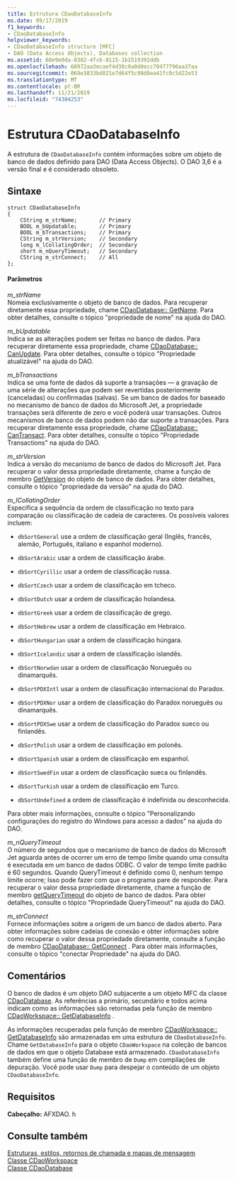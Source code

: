 ```yaml
---
title: Estrutura CDaoDatabaseInfo
ms.date: 09/17/2019
f1_keywords:
- CDaoDatabaseInfo
helpviewer_keywords:
- CDaoDatabaseInfo structure [MFC]
- DAO (Data Access Objects), Databases collection
ms.assetid: 68e9e0da-8382-4fc6-8115-1b1519392ddb
ms.openlocfilehash: 60972aa3ecaef4d38c9a0d0ecc70477796aa37aa
ms.sourcegitcommit: 069e3833bd821e7d64f5c98d0ea41fc0c5d22e53
ms.translationtype: MT
ms.contentlocale: pt-BR
ms.lasthandoff: 11/21/2019
ms.locfileid: "74304253"
---
```

# <a name="cdaodatabaseinfo-structure"></a>Estrutura CDaoDatabaseInfo

A estrutura de `CDaoDatabaseInfo` contém informações sobre um objeto de banco de dados definido para DAO (Data Access Objects). O DAO 3,6 é a versão final e é considerado obsoleto.

## <a name="syntax"></a>Sintaxe

```
struct CDaoDatabaseInfo
{
    CString m_strName;       // Primary
    BOOL m_bUpdatable;       // Primary
    BOOL m_bTransactions;    // Primary
    CString m_strVersion;    // Secondary
    long m_lCollatingOrder;  // Secondary
    short m_nQueryTimeout;   // Secondary
    CString m_strConnect;    // All
};
```

#### <a name="parameters"></a>Parâmetros

*m_strName*<br/>
Nomeia exclusivamente o objeto de banco de dados. Para recuperar diretamente essa propriedade, chame [CDaoDatabase:: GetName](../../mfc/reference/cdaodatabase-class.md#getname). Para obter detalhes, consulte o tópico "propriedade de nome" na ajuda do DAO.

*m_bUpdatable*<br/>
Indica se as alterações podem ser feitas no banco de dados. Para recuperar diretamente essa propriedade, chame [CDaoDatabase:: CanUpdate](../../mfc/reference/cdaodatabase-class.md#canupdate). Para obter detalhes, consulte o tópico "Propriedade atualizável" na ajuda do DAO.

*m_bTransactions*<br/>
Indica se uma fonte de dados dá suporte a transações — a gravação de uma série de alterações que podem ser revertidas posteriormente (canceladas) ou confirmadas (salvas). Se um banco de dados for baseado no mecanismo de banco de dados do Microsoft Jet, a propriedade transações será diferente de zero e você poderá usar transações. Outros mecanismos de banco de dados podem não dar suporte a transações. Para recuperar diretamente essa propriedade, chame [CDaoDatabase:: CanTransact](../../mfc/reference/cdaodatabase-class.md#cantransact). Para obter detalhes, consulte o tópico "Propriedade Transactions" na ajuda do DAO.

*m_strVersion*<br/>
Indica a versão do mecanismo de banco de dados do Microsoft Jet. Para recuperar o valor dessa propriedade diretamente, chame a função de membro [GetVersion](../../mfc/reference/cdaodatabase-class.md#getversion) do objeto de banco de dados. Para obter detalhes, consulte o tópico "propriedade da versão" na ajuda do DAO.

*m_lCollatingOrder*<br/>
Especifica a sequência da ordem de classificação no texto para comparação ou classificação de cadeia de caracteres. Os possíveis valores incluem:

- `dbSortGeneral` use a ordem de classificação geral (Inglês, francês, alemão, Português, italiano e espanhol moderno).

- `dbSortArabic` usar a ordem de classificação árabe.

- `dbSortCyrillic` usar a ordem de classificação russa.

- `dbSortCzech` usar a ordem de classificação em tcheco.

- `dbSortDutch` usar a ordem de classificação holandesa.

- `dbSortGreek` usar a ordem de classificação de grego.

- `dbSortHebrew` usar a ordem de classificação em Hebraico.

- `dbSortHungarian` usar a ordem de classificação húngara.

- `dbSortIcelandic` usar a ordem de classificação islandês.

- `dbSortNorwdan` usar a ordem de classificação Norueguês ou dinamarquês.

- `dbSortPDXIntl` usar a ordem de classificação internacional do Paradox.

- `dbSortPDXNor` usar a ordem de classificação do Paradox norueguês ou dinamarquês.

- `dbSortPDXSwe` usar a ordem de classificação do Paradox sueco ou finlandês.

- `dbSortPolish` usar a ordem de classificação em polonês.

- `dbSortSpanish` usar a ordem de classificação em espanhol.

- `dbSortSwedFin` usar a ordem de classificação sueca ou finlandês.

- `dbSortTurkish` usar a ordem de classificação em Turco.

- `dbSortUndefined` a ordem de classificação é indefinida ou desconhecida.

Para obter mais informações, consulte o tópico "Personalizando configurações do registro do Windows para acesso a dados" na ajuda do DAO.

*m_nQueryTimeout*<br/>
O número de segundos que o mecanismo de banco de dados do Microsoft Jet aguarda antes de ocorrer um erro de tempo limite quando uma consulta é executada em um banco de dados ODBC. O valor de tempo limite padrão é 60 segundos. Quando QueryTimeout é definido como 0, nenhum tempo limite ocorre; Isso pode fazer com que o programa pare de responder. Para recuperar o valor dessa propriedade diretamente, chame a função de membro [getQueryTimeout](../../mfc/reference/cdaodatabase-class.md#getquerytimeout) do objeto de banco de dados. Para obter detalhes, consulte o tópico "Propriedade QueryTimeout" na ajuda do DAO.

*m_strConnect*<br/>
Fornece informações sobre a origem de um banco de dados aberto. Para obter informações sobre cadeias de conexão e obter informações sobre como recuperar o valor dessa propriedade diretamente, consulte a função de membro [CDaoDatabase:: GetConnect](../../mfc/reference/cdaodatabase-class.md#getconnect) . Para obter mais informações, consulte o tópico "conectar Propriedade" na ajuda do DAO.

## <a name="remarks"></a>Comentários

O banco de dados é um objeto DAO subjacente a um objeto MFC da classe [CDaoDatabase](../../mfc/reference/cdaodatabase-class.md). As referências a primário, secundário e todos acima indicam como as informações são retornadas pela função de membro [CDaoWorkspace:: GetDatabaseInfo](../../mfc/reference/cdaoworkspace-class.md#getdatabaseinfo) .

As informações recuperadas pela função de membro [CDaoWorkspace:: GetDatabaseInfo](../../mfc/reference/cdaoworkspace-class.md#getdatabaseinfo) são armazenadas em uma estrutura de `CDaoDatabaseInfo`. Chame `GetDatabaseInfo` para o objeto `CDaoWorkspace` na coleção de bancos de dados em que o objeto Database está armazenado. `CDaoDatabaseInfo` também define uma função de membro de `Dump` em compilações de depuração. Você pode usar `Dump` para despejar o conteúdo de um objeto `CDaoDatabaseInfo`.

## <a name="requirements"></a>Requisitos

**Cabeçalho:** AFXDAO. h

## <a name="see-also"></a>Consulte também

[Estruturas, estilos, retornos de chamada e mapas de mensagem](../../mfc/reference/structures-styles-callbacks-and-message-maps.md)<br/>
[Classe CDaoWorkspace](../../mfc/reference/cdaoworkspace-class.md)<br/>
[Classe CDaoDatabase](../../mfc/reference/cdaodatabase-class.md)
